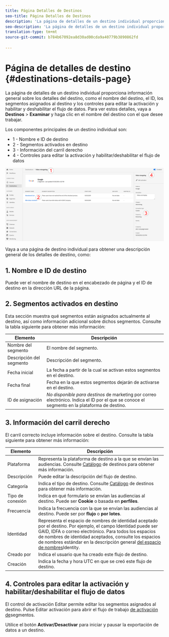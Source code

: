 ```yaml
---
title: Página Detalles de Destinos
seo-title: Página Detalles de Destinos
description: 'La página de detalles de un destino individual proporciona información general sobre los detalles del destino, como el nombre del destino, el ID, los segmentos asignados al destino y los controles para editar la activación y habilitar y deshabilitar el flujo de datos. '
seo-description: 'La página de detalles de un destino individual proporciona información general sobre los detalles del destino, como el nombre del destino, el ID, los segmentos asignados al destino y los controles para editar la activación y habilitar y deshabilitar el flujo de datos. '
translation-type: tm+mt
source-git-commit: b784b67092ea8d30ad00cda9a40779b3890862fd

---
```



# Página de detalles de destino {#destinations-details-page}

La página de detalles de un destino individual proporciona información general sobre los detalles del destino, como el nombre del destino, el ID, los segmentos asignados al destino y los controles para editar la activación y habilitar y deshabilitar el flujo de datos. Para ver estos detalles, vaya a **Destinos** > **Examinar** y haga clic en el nombre del destino con el que desee trabajar.

Los componentes principales de un destino individual son:

* 1 - Nombre e ID de destino
* 2 - Segmentos activados en destino
* 3 - Información del carril derecho
* 4 - Controles para editar la activación y habilitar/deshabilitar el flujo de datos

![Página de destinos numerada](/help/rtcdp/destinations/assets/destination-page-numbered.png)

Vaya a una página de destino individual para obtener una descripción general de los detalles de destino, como:

## 1. Nombre e ID de destino

Puede ver el nombre de destino en el encabezado de página y el ID de destino en la dirección URL de la página.

## 2. Segmentos activados en destino

Esta sección muestra qué segmentos están asignados actualmente al destino, así como información adicional sobre dichos segmentos. Consulte la tabla siguiente para obtener más información:

| Elemento | Descripción |
---------|----------|
| Nombre del segmento | El nombre del segmento. |
| Descripción del segmento | Descripción del segmento. |
| Fecha inicial | La fecha a partir de la cual se activan estos segmentos en el destino. |
| Fecha final | Fecha en la que estos segmentos dejarán de activarse en el destino. |
| ID de asignación | *No disponible para destinos* de marketing por correo electrónico. Indica el ID por el que se conoce el segmento en la plataforma de destino. |

## 3. Información del carril derecho

El carril correcto incluye información sobre el destino. Consulte la tabla siguiente para obtener más información:

| Elemento | Descripción |
---------|----------|
| Plataforma | Representa la plataforma de destino a la que se envían las audiencias. Consulte [Catálogo](/help/rtcdp/destinations/destinations-catalog.md) de destinos para obtener más información. |
| Descripción | Puede editar la descripción del flujo de destino. |
| Categoría | Indica el tipo de destino. Consulte [Catálogo](/help/rtcdp/destinations/destinations-catalog.md) de destinos para obtener más información. |
| Tipo de conexión | Indica en qué formulario se envían las audiencias al destino. Puede ser **Cookie** o basada en **perfiles**. |
| Frecuencia | Indica la frecuencia con la que se envían las audiencias al destino. Puede ser por **flujo** o **por lotes**. |
| Identidad | Representa el espacio de nombres de identidad aceptado por el destino. Por ejemplo, el campo Identidad puede ser GAID, IDFA o correo electrónico. Para todos los espacios de nombres de identidad aceptados, consulte los espacios de nombres estándar en la descripción general [del espacio de nombres](https://www.adobe.io/apis/experienceplatform/home/profile-identity-segmentation/profile-identity-segmentation-services.html#!api-specification/markdown/narrative/technical_overview/identity_namespace_overview/identity_namespace_overview.md)Identity. |
| Creado por | Indica el usuario que ha creado este flujo de destino. |
| Creación | Indica la fecha y hora UTC en que se creó este flujo de destino. |

## 4. Controles para editar la activación y habilitar/deshabilitar el flujo de datos

El control de activación Editar permite editar los segmentos asignados al destino. Pulse Editar activación para abrir el flujo de trabajo [de activación de](/help/rtcdp/destinations/activate-destinations.md)segmentos.

Utilice el botón **Activar/Desactivar** para iniciar y pausar la exportación de datos a un destino.